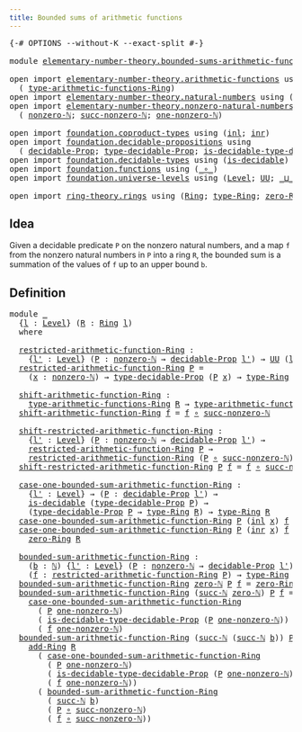 ```yaml
---
title: Bounded sums of arithmetic functions
---
```


<pre class="Agda"><a id="62" class="Symbol">{-#</a> <a id="66" class="Keyword">OPTIONS</a> <a id="74" class="Pragma">--without-K</a> <a id="86" class="Pragma">--exact-split</a> <a id="100" class="Symbol">#-}</a>

<a id="105" class="Keyword">module</a> <a id="112" href="elementary-number-theory.bounded-sums-arithmetic-functions.html" class="Module">elementary-number-theory.bounded-sums-arithmetic-functions</a> <a id="171" class="Keyword">where</a>

<a id="178" class="Keyword">open</a> <a id="183" class="Keyword">import</a> <a id="190" href="elementary-number-theory.arithmetic-functions.html" class="Module">elementary-number-theory.arithmetic-functions</a> <a id="236" class="Keyword">using</a>
  <a id="244" class="Symbol">(</a> <a id="246" href="elementary-number-theory.arithmetic-functions.html#612" class="Function">type-arithmetic-functions-Ring</a><a id="276" class="Symbol">)</a>
<a id="278" class="Keyword">open</a> <a id="283" class="Keyword">import</a> <a id="290" href="elementary-number-theory.natural-numbers.html" class="Module">elementary-number-theory.natural-numbers</a> <a id="331" class="Keyword">using</a> <a id="337" class="Symbol">(</a><a id="338" href="elementary-number-theory.natural-numbers.html#1548" class="Datatype">ℕ</a><a id="339" class="Symbol">;</a> <a id="341" href="elementary-number-theory.natural-numbers.html#1569" class="InductiveConstructor">zero-ℕ</a><a id="347" class="Symbol">;</a> <a id="349" href="elementary-number-theory.natural-numbers.html#1582" class="InductiveConstructor">succ-ℕ</a><a id="355" class="Symbol">)</a>
<a id="357" class="Keyword">open</a> <a id="362" class="Keyword">import</a> <a id="369" href="elementary-number-theory.nonzero-natural-numbers.html" class="Module">elementary-number-theory.nonzero-natural-numbers</a> <a id="418" class="Keyword">using</a>
  <a id="426" class="Symbol">(</a> <a id="428" href="elementary-number-theory.nonzero-natural-numbers.html#723" class="Function">nonzero-ℕ</a><a id="437" class="Symbol">;</a> <a id="439" href="elementary-number-theory.nonzero-natural-numbers.html#1019" class="Function">succ-nonzero-ℕ</a><a id="453" class="Symbol">;</a> <a id="455" href="elementary-number-theory.nonzero-natural-numbers.html#933" class="Function">one-nonzero-ℕ</a><a id="468" class="Symbol">)</a>

<a id="471" class="Keyword">open</a> <a id="476" class="Keyword">import</a> <a id="483" href="foundation.coproduct-types.html" class="Module">foundation.coproduct-types</a> <a id="510" class="Keyword">using</a> <a id="516" class="Symbol">(</a><a id="517" href="foundation.coproduct-types.html#1250" class="InductiveConstructor">inl</a><a id="520" class="Symbol">;</a> <a id="522" href="foundation.coproduct-types.html#1268" class="InductiveConstructor">inr</a><a id="525" class="Symbol">)</a>
<a id="527" class="Keyword">open</a> <a id="532" class="Keyword">import</a> <a id="539" href="foundation.decidable-propositions.html" class="Module">foundation.decidable-propositions</a> <a id="573" class="Keyword">using</a>
  <a id="581" class="Symbol">(</a> <a id="583" href="foundation-core.decidable-propositions.html#646" class="Function">decidable-Prop</a><a id="597" class="Symbol">;</a> <a id="599" href="foundation-core.decidable-propositions.html#872" class="Function">type-decidable-Prop</a><a id="618" class="Symbol">;</a> <a id="620" href="foundation-core.decidable-propositions.html#1102" class="Function">is-decidable-type-decidable-Prop</a><a id="652" class="Symbol">)</a>
<a id="654" class="Keyword">open</a> <a id="659" class="Keyword">import</a> <a id="666" href="foundation.decidable-types.html" class="Module">foundation.decidable-types</a> <a id="693" class="Keyword">using</a> <a id="699" class="Symbol">(</a><a id="700" href="foundation.decidable-types.html#1915" class="Function">is-decidable</a><a id="712" class="Symbol">)</a>
<a id="714" class="Keyword">open</a> <a id="719" class="Keyword">import</a> <a id="726" href="foundation.functions.html" class="Module">foundation.functions</a> <a id="747" class="Keyword">using</a> <a id="753" class="Symbol">(</a><a id="754" href="foundation-core.functions.html#420" class="Function Operator">_∘_</a><a id="757" class="Symbol">)</a>
<a id="759" class="Keyword">open</a> <a id="764" class="Keyword">import</a> <a id="771" href="foundation.universe-levels.html" class="Module">foundation.universe-levels</a> <a id="798" class="Keyword">using</a> <a id="804" class="Symbol">(</a><a id="805" href="Agda.Primitive.html#597" class="Postulate">Level</a><a id="810" class="Symbol">;</a> <a id="812" href="foundation-core.universe-levels.html#235" class="Primitive">UU</a><a id="814" class="Symbol">;</a> <a id="816" href="Agda.Primitive.html#810" class="Primitive Operator">_⊔_</a><a id="819" class="Symbol">)</a>

<a id="822" class="Keyword">open</a> <a id="827" class="Keyword">import</a> <a id="834" href="ring-theory.rings.html" class="Module">ring-theory.rings</a> <a id="852" class="Keyword">using</a> <a id="858" class="Symbol">(</a><a id="859" href="ring-theory.rings.html#2551" class="Function">Ring</a><a id="863" class="Symbol">;</a> <a id="865" href="ring-theory.rings.html#2808" class="Function">type-Ring</a><a id="874" class="Symbol">;</a> <a id="876" href="ring-theory.rings.html#5170" class="Function">zero-Ring</a><a id="885" class="Symbol">;</a> <a id="887" href="ring-theory.rings.html#3153" class="Function">add-Ring</a><a id="895" class="Symbol">)</a>
</pre>
## Idea

Given a decidable predicate `P` on the nonzero natural numbers, and a map `f` from the nonzero natural numbers in `P` into a ring `R`, the bounded sum is a summation of the values of `f` up to an upper bound `b`.

## Definition

<pre class="Agda"><a id="1148" class="Keyword">module</a> <a id="1155" href="elementary-number-theory.bounded-sums-arithmetic-functions.html#1155" class="Module">_</a>
  <a id="1159" class="Symbol">{</a><a id="1160" href="elementary-number-theory.bounded-sums-arithmetic-functions.html#1160" class="Bound">l</a> <a id="1162" class="Symbol">:</a> <a id="1164" href="Agda.Primitive.html#597" class="Postulate">Level</a><a id="1169" class="Symbol">}</a> <a id="1171" class="Symbol">(</a><a id="1172" href="elementary-number-theory.bounded-sums-arithmetic-functions.html#1172" class="Bound">R</a> <a id="1174" class="Symbol">:</a> <a id="1176" href="ring-theory.rings.html#2551" class="Function">Ring</a> <a id="1181" href="elementary-number-theory.bounded-sums-arithmetic-functions.html#1160" class="Bound">l</a><a id="1182" class="Symbol">)</a>
  <a id="1186" class="Keyword">where</a>

  <a id="1195" href="elementary-number-theory.bounded-sums-arithmetic-functions.html#1195" class="Function">restricted-arithmetic-function-Ring</a> <a id="1231" class="Symbol">:</a>
    <a id="1237" class="Symbol">{</a><a id="1238" href="elementary-number-theory.bounded-sums-arithmetic-functions.html#1238" class="Bound">l&#39;</a> <a id="1241" class="Symbol">:</a> <a id="1243" href="Agda.Primitive.html#597" class="Postulate">Level</a><a id="1248" class="Symbol">}</a> <a id="1250" class="Symbol">(</a><a id="1251" href="elementary-number-theory.bounded-sums-arithmetic-functions.html#1251" class="Bound">P</a> <a id="1253" class="Symbol">:</a> <a id="1255" href="elementary-number-theory.nonzero-natural-numbers.html#723" class="Function">nonzero-ℕ</a> <a id="1265" class="Symbol">→</a> <a id="1267" href="foundation-core.decidable-propositions.html#646" class="Function">decidable-Prop</a> <a id="1282" href="elementary-number-theory.bounded-sums-arithmetic-functions.html#1238" class="Bound">l&#39;</a><a id="1284" class="Symbol">)</a> <a id="1286" class="Symbol">→</a> <a id="1288" href="foundation-core.universe-levels.html#235" class="Primitive">UU</a> <a id="1291" class="Symbol">(</a><a id="1292" href="elementary-number-theory.bounded-sums-arithmetic-functions.html#1160" class="Bound">l</a> <a id="1294" href="Agda.Primitive.html#810" class="Primitive Operator">⊔</a> <a id="1296" href="elementary-number-theory.bounded-sums-arithmetic-functions.html#1238" class="Bound">l&#39;</a><a id="1298" class="Symbol">)</a>
  <a id="1302" href="elementary-number-theory.bounded-sums-arithmetic-functions.html#1195" class="Function">restricted-arithmetic-function-Ring</a> <a id="1338" href="elementary-number-theory.bounded-sums-arithmetic-functions.html#1338" class="Bound">P</a> <a id="1340" class="Symbol">=</a>
    <a id="1346" class="Symbol">(</a><a id="1347" href="elementary-number-theory.bounded-sums-arithmetic-functions.html#1347" class="Bound">x</a> <a id="1349" class="Symbol">:</a> <a id="1351" href="elementary-number-theory.nonzero-natural-numbers.html#723" class="Function">nonzero-ℕ</a><a id="1360" class="Symbol">)</a> <a id="1362" class="Symbol">→</a> <a id="1364" href="foundation-core.decidable-propositions.html#872" class="Function">type-decidable-Prop</a> <a id="1384" class="Symbol">(</a><a id="1385" href="elementary-number-theory.bounded-sums-arithmetic-functions.html#1338" class="Bound">P</a> <a id="1387" href="elementary-number-theory.bounded-sums-arithmetic-functions.html#1347" class="Bound">x</a><a id="1388" class="Symbol">)</a> <a id="1390" class="Symbol">→</a> <a id="1392" href="ring-theory.rings.html#2808" class="Function">type-Ring</a> <a id="1402" href="elementary-number-theory.bounded-sums-arithmetic-functions.html#1172" class="Bound">R</a>

  <a id="1407" href="elementary-number-theory.bounded-sums-arithmetic-functions.html#1407" class="Function">shift-arithmetic-function-Ring</a> <a id="1438" class="Symbol">:</a>
    <a id="1444" href="elementary-number-theory.arithmetic-functions.html#612" class="Function">type-arithmetic-functions-Ring</a> <a id="1475" href="elementary-number-theory.bounded-sums-arithmetic-functions.html#1172" class="Bound">R</a> <a id="1477" class="Symbol">→</a> <a id="1479" href="elementary-number-theory.arithmetic-functions.html#612" class="Function">type-arithmetic-functions-Ring</a> <a id="1510" href="elementary-number-theory.bounded-sums-arithmetic-functions.html#1172" class="Bound">R</a>
  <a id="1514" href="elementary-number-theory.bounded-sums-arithmetic-functions.html#1407" class="Function">shift-arithmetic-function-Ring</a> <a id="1545" href="elementary-number-theory.bounded-sums-arithmetic-functions.html#1545" class="Bound">f</a> <a id="1547" class="Symbol">=</a> <a id="1549" href="elementary-number-theory.bounded-sums-arithmetic-functions.html#1545" class="Bound">f</a> <a id="1551" href="foundation-core.functions.html#420" class="Function Operator">∘</a> <a id="1553" href="elementary-number-theory.nonzero-natural-numbers.html#1019" class="Function">succ-nonzero-ℕ</a>

  <a id="1571" href="elementary-number-theory.bounded-sums-arithmetic-functions.html#1571" class="Function">shift-restricted-arithmetic-function-Ring</a> <a id="1613" class="Symbol">:</a>
    <a id="1619" class="Symbol">{</a><a id="1620" href="elementary-number-theory.bounded-sums-arithmetic-functions.html#1620" class="Bound">l&#39;</a> <a id="1623" class="Symbol">:</a> <a id="1625" href="Agda.Primitive.html#597" class="Postulate">Level</a><a id="1630" class="Symbol">}</a> <a id="1632" class="Symbol">(</a><a id="1633" href="elementary-number-theory.bounded-sums-arithmetic-functions.html#1633" class="Bound">P</a> <a id="1635" class="Symbol">:</a> <a id="1637" href="elementary-number-theory.nonzero-natural-numbers.html#723" class="Function">nonzero-ℕ</a> <a id="1647" class="Symbol">→</a> <a id="1649" href="foundation-core.decidable-propositions.html#646" class="Function">decidable-Prop</a> <a id="1664" href="elementary-number-theory.bounded-sums-arithmetic-functions.html#1620" class="Bound">l&#39;</a><a id="1666" class="Symbol">)</a> <a id="1668" class="Symbol">→</a>
    <a id="1674" href="elementary-number-theory.bounded-sums-arithmetic-functions.html#1195" class="Function">restricted-arithmetic-function-Ring</a> <a id="1710" href="elementary-number-theory.bounded-sums-arithmetic-functions.html#1633" class="Bound">P</a> <a id="1712" class="Symbol">→</a>
    <a id="1718" href="elementary-number-theory.bounded-sums-arithmetic-functions.html#1195" class="Function">restricted-arithmetic-function-Ring</a> <a id="1754" class="Symbol">(</a><a id="1755" href="elementary-number-theory.bounded-sums-arithmetic-functions.html#1633" class="Bound">P</a> <a id="1757" href="foundation-core.functions.html#420" class="Function Operator">∘</a> <a id="1759" href="elementary-number-theory.nonzero-natural-numbers.html#1019" class="Function">succ-nonzero-ℕ</a><a id="1773" class="Symbol">)</a>
  <a id="1777" href="elementary-number-theory.bounded-sums-arithmetic-functions.html#1571" class="Function">shift-restricted-arithmetic-function-Ring</a> <a id="1819" href="elementary-number-theory.bounded-sums-arithmetic-functions.html#1819" class="Bound">P</a> <a id="1821" href="elementary-number-theory.bounded-sums-arithmetic-functions.html#1821" class="Bound">f</a> <a id="1823" class="Symbol">=</a> <a id="1825" href="elementary-number-theory.bounded-sums-arithmetic-functions.html#1821" class="Bound">f</a> <a id="1827" href="foundation-core.functions.html#420" class="Function Operator">∘</a> <a id="1829" href="elementary-number-theory.nonzero-natural-numbers.html#1019" class="Function">succ-nonzero-ℕ</a>

  <a id="1847" href="elementary-number-theory.bounded-sums-arithmetic-functions.html#1847" class="Function">case-one-bounded-sum-arithmetic-function-Ring</a> <a id="1893" class="Symbol">:</a>
    <a id="1899" class="Symbol">{</a><a id="1900" href="elementary-number-theory.bounded-sums-arithmetic-functions.html#1900" class="Bound">l&#39;</a> <a id="1903" class="Symbol">:</a> <a id="1905" href="Agda.Primitive.html#597" class="Postulate">Level</a><a id="1910" class="Symbol">}</a> <a id="1912" class="Symbol">→</a> <a id="1914" class="Symbol">(</a><a id="1915" href="elementary-number-theory.bounded-sums-arithmetic-functions.html#1915" class="Bound">P</a> <a id="1917" class="Symbol">:</a> <a id="1919" href="foundation-core.decidable-propositions.html#646" class="Function">decidable-Prop</a> <a id="1934" href="elementary-number-theory.bounded-sums-arithmetic-functions.html#1900" class="Bound">l&#39;</a><a id="1936" class="Symbol">)</a> <a id="1938" class="Symbol">→</a>
    <a id="1944" href="foundation.decidable-types.html#1915" class="Function">is-decidable</a> <a id="1957" class="Symbol">(</a><a id="1958" href="foundation-core.decidable-propositions.html#872" class="Function">type-decidable-Prop</a> <a id="1978" href="elementary-number-theory.bounded-sums-arithmetic-functions.html#1915" class="Bound">P</a><a id="1979" class="Symbol">)</a> <a id="1981" class="Symbol">→</a>
    <a id="1987" class="Symbol">(</a><a id="1988" href="foundation-core.decidable-propositions.html#872" class="Function">type-decidable-Prop</a> <a id="2008" href="elementary-number-theory.bounded-sums-arithmetic-functions.html#1915" class="Bound">P</a> <a id="2010" class="Symbol">→</a> <a id="2012" href="ring-theory.rings.html#2808" class="Function">type-Ring</a> <a id="2022" href="elementary-number-theory.bounded-sums-arithmetic-functions.html#1172" class="Bound">R</a><a id="2023" class="Symbol">)</a> <a id="2025" class="Symbol">→</a> <a id="2027" href="ring-theory.rings.html#2808" class="Function">type-Ring</a> <a id="2037" href="elementary-number-theory.bounded-sums-arithmetic-functions.html#1172" class="Bound">R</a>
  <a id="2041" href="elementary-number-theory.bounded-sums-arithmetic-functions.html#1847" class="Function">case-one-bounded-sum-arithmetic-function-Ring</a> <a id="2087" href="elementary-number-theory.bounded-sums-arithmetic-functions.html#2087" class="Bound">P</a> <a id="2089" class="Symbol">(</a><a id="2090" href="foundation.coproduct-types.html#1250" class="InductiveConstructor">inl</a> <a id="2094" href="elementary-number-theory.bounded-sums-arithmetic-functions.html#2094" class="Bound">x</a><a id="2095" class="Symbol">)</a> <a id="2097" href="elementary-number-theory.bounded-sums-arithmetic-functions.html#2097" class="Bound">f</a> <a id="2099" class="Symbol">=</a> <a id="2101" href="elementary-number-theory.bounded-sums-arithmetic-functions.html#2097" class="Bound">f</a> <a id="2103" href="elementary-number-theory.bounded-sums-arithmetic-functions.html#2094" class="Bound">x</a>
  <a id="2107" href="elementary-number-theory.bounded-sums-arithmetic-functions.html#1847" class="Function">case-one-bounded-sum-arithmetic-function-Ring</a> <a id="2153" href="elementary-number-theory.bounded-sums-arithmetic-functions.html#2153" class="Bound">P</a> <a id="2155" class="Symbol">(</a><a id="2156" href="foundation.coproduct-types.html#1268" class="InductiveConstructor">inr</a> <a id="2160" href="elementary-number-theory.bounded-sums-arithmetic-functions.html#2160" class="Bound">x</a><a id="2161" class="Symbol">)</a> <a id="2163" href="elementary-number-theory.bounded-sums-arithmetic-functions.html#2163" class="Bound">f</a> <a id="2165" class="Symbol">=</a>
    <a id="2171" href="ring-theory.rings.html#5170" class="Function">zero-Ring</a> <a id="2181" href="elementary-number-theory.bounded-sums-arithmetic-functions.html#1172" class="Bound">R</a>

  <a id="2186" href="elementary-number-theory.bounded-sums-arithmetic-functions.html#2186" class="Function">bounded-sum-arithmetic-function-Ring</a> <a id="2223" class="Symbol">:</a>
    <a id="2229" class="Symbol">(</a><a id="2230" href="elementary-number-theory.bounded-sums-arithmetic-functions.html#2230" class="Bound">b</a> <a id="2232" class="Symbol">:</a> <a id="2234" href="elementary-number-theory.natural-numbers.html#1548" class="Datatype">ℕ</a><a id="2235" class="Symbol">)</a> <a id="2237" class="Symbol">{</a><a id="2238" href="elementary-number-theory.bounded-sums-arithmetic-functions.html#2238" class="Bound">l&#39;</a> <a id="2241" class="Symbol">:</a> <a id="2243" href="Agda.Primitive.html#597" class="Postulate">Level</a><a id="2248" class="Symbol">}</a> <a id="2250" class="Symbol">(</a><a id="2251" href="elementary-number-theory.bounded-sums-arithmetic-functions.html#2251" class="Bound">P</a> <a id="2253" class="Symbol">:</a> <a id="2255" href="elementary-number-theory.nonzero-natural-numbers.html#723" class="Function">nonzero-ℕ</a> <a id="2265" class="Symbol">→</a> <a id="2267" href="foundation-core.decidable-propositions.html#646" class="Function">decidable-Prop</a> <a id="2282" href="elementary-number-theory.bounded-sums-arithmetic-functions.html#2238" class="Bound">l&#39;</a><a id="2284" class="Symbol">)</a>
    <a id="2290" class="Symbol">(</a><a id="2291" href="elementary-number-theory.bounded-sums-arithmetic-functions.html#2291" class="Bound">f</a> <a id="2293" class="Symbol">:</a> <a id="2295" href="elementary-number-theory.bounded-sums-arithmetic-functions.html#1195" class="Function">restricted-arithmetic-function-Ring</a> <a id="2331" href="elementary-number-theory.bounded-sums-arithmetic-functions.html#2251" class="Bound">P</a><a id="2332" class="Symbol">)</a> <a id="2334" class="Symbol">→</a> <a id="2336" href="ring-theory.rings.html#2808" class="Function">type-Ring</a> <a id="2346" href="elementary-number-theory.bounded-sums-arithmetic-functions.html#1172" class="Bound">R</a>
  <a id="2350" href="elementary-number-theory.bounded-sums-arithmetic-functions.html#2186" class="Function">bounded-sum-arithmetic-function-Ring</a> <a id="2387" href="elementary-number-theory.natural-numbers.html#1569" class="InductiveConstructor">zero-ℕ</a> <a id="2394" href="elementary-number-theory.bounded-sums-arithmetic-functions.html#2394" class="Bound">P</a> <a id="2396" href="elementary-number-theory.bounded-sums-arithmetic-functions.html#2396" class="Bound">f</a> <a id="2398" class="Symbol">=</a> <a id="2400" href="ring-theory.rings.html#5170" class="Function">zero-Ring</a> <a id="2410" href="elementary-number-theory.bounded-sums-arithmetic-functions.html#1172" class="Bound">R</a>
  <a id="2414" href="elementary-number-theory.bounded-sums-arithmetic-functions.html#2186" class="Function">bounded-sum-arithmetic-function-Ring</a> <a id="2451" class="Symbol">(</a><a id="2452" href="elementary-number-theory.natural-numbers.html#1582" class="InductiveConstructor">succ-ℕ</a> <a id="2459" href="elementary-number-theory.natural-numbers.html#1569" class="InductiveConstructor">zero-ℕ</a><a id="2465" class="Symbol">)</a> <a id="2467" href="elementary-number-theory.bounded-sums-arithmetic-functions.html#2467" class="Bound">P</a> <a id="2469" href="elementary-number-theory.bounded-sums-arithmetic-functions.html#2469" class="Bound">f</a> <a id="2471" class="Symbol">=</a>
    <a id="2477" href="elementary-number-theory.bounded-sums-arithmetic-functions.html#1847" class="Function">case-one-bounded-sum-arithmetic-function-Ring</a>
      <a id="2529" class="Symbol">(</a> <a id="2531" href="elementary-number-theory.bounded-sums-arithmetic-functions.html#2467" class="Bound">P</a> <a id="2533" href="elementary-number-theory.nonzero-natural-numbers.html#933" class="Function">one-nonzero-ℕ</a><a id="2546" class="Symbol">)</a>
      <a id="2554" class="Symbol">(</a> <a id="2556" href="foundation-core.decidable-propositions.html#1102" class="Function">is-decidable-type-decidable-Prop</a> <a id="2589" class="Symbol">(</a><a id="2590" href="elementary-number-theory.bounded-sums-arithmetic-functions.html#2467" class="Bound">P</a> <a id="2592" href="elementary-number-theory.nonzero-natural-numbers.html#933" class="Function">one-nonzero-ℕ</a><a id="2605" class="Symbol">))</a>
      <a id="2614" class="Symbol">(</a> <a id="2616" href="elementary-number-theory.bounded-sums-arithmetic-functions.html#2469" class="Bound">f</a> <a id="2618" href="elementary-number-theory.nonzero-natural-numbers.html#933" class="Function">one-nonzero-ℕ</a><a id="2631" class="Symbol">)</a>
  <a id="2635" href="elementary-number-theory.bounded-sums-arithmetic-functions.html#2186" class="Function">bounded-sum-arithmetic-function-Ring</a> <a id="2672" class="Symbol">(</a><a id="2673" href="elementary-number-theory.natural-numbers.html#1582" class="InductiveConstructor">succ-ℕ</a> <a id="2680" class="Symbol">(</a><a id="2681" href="elementary-number-theory.natural-numbers.html#1582" class="InductiveConstructor">succ-ℕ</a> <a id="2688" href="elementary-number-theory.bounded-sums-arithmetic-functions.html#2688" class="Bound">b</a><a id="2689" class="Symbol">))</a> <a id="2692" href="elementary-number-theory.bounded-sums-arithmetic-functions.html#2692" class="Bound">P</a> <a id="2694" href="elementary-number-theory.bounded-sums-arithmetic-functions.html#2694" class="Bound">f</a> <a id="2696" class="Symbol">=</a>
    <a id="2702" href="ring-theory.rings.html#3153" class="Function">add-Ring</a> <a id="2711" href="elementary-number-theory.bounded-sums-arithmetic-functions.html#1172" class="Bound">R</a>
      <a id="2719" class="Symbol">(</a> <a id="2721" href="elementary-number-theory.bounded-sums-arithmetic-functions.html#1847" class="Function">case-one-bounded-sum-arithmetic-function-Ring</a>
        <a id="2775" class="Symbol">(</a> <a id="2777" href="elementary-number-theory.bounded-sums-arithmetic-functions.html#2692" class="Bound">P</a> <a id="2779" href="elementary-number-theory.nonzero-natural-numbers.html#933" class="Function">one-nonzero-ℕ</a><a id="2792" class="Symbol">)</a>
        <a id="2802" class="Symbol">(</a> <a id="2804" href="foundation-core.decidable-propositions.html#1102" class="Function">is-decidable-type-decidable-Prop</a> <a id="2837" class="Symbol">(</a><a id="2838" href="elementary-number-theory.bounded-sums-arithmetic-functions.html#2692" class="Bound">P</a> <a id="2840" href="elementary-number-theory.nonzero-natural-numbers.html#933" class="Function">one-nonzero-ℕ</a><a id="2853" class="Symbol">))</a>
        <a id="2864" class="Symbol">(</a> <a id="2866" href="elementary-number-theory.bounded-sums-arithmetic-functions.html#2694" class="Bound">f</a> <a id="2868" href="elementary-number-theory.nonzero-natural-numbers.html#933" class="Function">one-nonzero-ℕ</a><a id="2881" class="Symbol">))</a>
      <a id="2890" class="Symbol">(</a> <a id="2892" href="elementary-number-theory.bounded-sums-arithmetic-functions.html#2186" class="Function">bounded-sum-arithmetic-function-Ring</a>
        <a id="2937" class="Symbol">(</a> <a id="2939" href="elementary-number-theory.natural-numbers.html#1582" class="InductiveConstructor">succ-ℕ</a> <a id="2946" href="elementary-number-theory.bounded-sums-arithmetic-functions.html#2688" class="Bound">b</a><a id="2947" class="Symbol">)</a>
        <a id="2957" class="Symbol">(</a> <a id="2959" href="elementary-number-theory.bounded-sums-arithmetic-functions.html#2692" class="Bound">P</a> <a id="2961" href="foundation-core.functions.html#420" class="Function Operator">∘</a> <a id="2963" href="elementary-number-theory.nonzero-natural-numbers.html#1019" class="Function">succ-nonzero-ℕ</a><a id="2977" class="Symbol">)</a>
        <a id="2987" class="Symbol">(</a> <a id="2989" href="elementary-number-theory.bounded-sums-arithmetic-functions.html#2694" class="Bound">f</a> <a id="2991" href="foundation-core.functions.html#420" class="Function Operator">∘</a> <a id="2993" href="elementary-number-theory.nonzero-natural-numbers.html#1019" class="Function">succ-nonzero-ℕ</a><a id="3007" class="Symbol">))</a>
</pre>